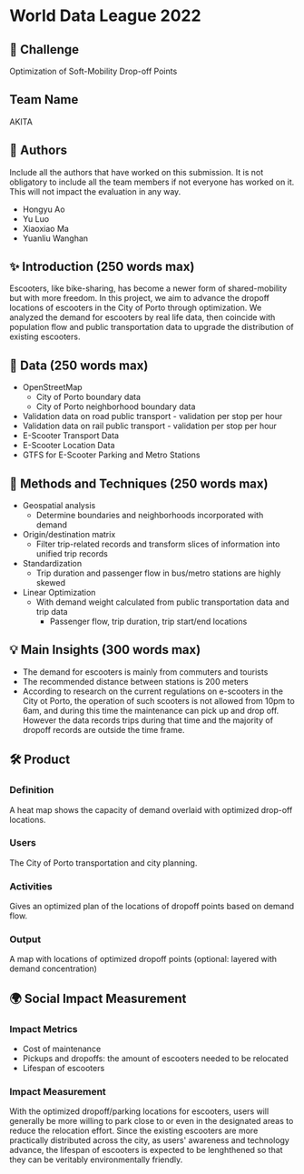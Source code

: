 # World Data League 2022

## 🎯 Challenge
Optimization of Soft-Mobility Drop-off Points

## Team Name
AKITA

## 👥 Authors
Include all the authors that have worked on this submission. It is not obligatory to include all the team members if not everyone has worked on it. This will not impact the evaluation in any way.
* Hongyu Ao
* Yu Luo
* Xiaoxiao Ma
* Yuanliu Wanghan

## ✨ Introduction (250 words max)
Escooters, like bike-sharing, has become a newer form of shared-mobility but with more freedom. In this project, we aim to advance the dropoff locations of escooters in the City of Porto through optimization. We analyzed the demand for escooters by real life data, then coincide with population flow and public transportation data to upgrade the distribution of existing escooters. 

## 🔢 Data (250 words max)
* OpenStreetMap
  * City of Porto boundary data
  * City of Porto neighborhood boundary data
*  Validation data on road public transport - validation per stop per hour
*  Validation data on rail public transport - validation per stop per hour
*  E-Scooter Transport Data
*  E-Scooter Location Data
*  GTFS for E-Scooter Parking and Metro Stations

## 🧮 Methods and Techniques (250 words max)
* Geospatial analysis
  * Determine boundaries and neighborhoods incorporated with demand
* Origin/destination matrix
  * Filter trip-related records and transform slices of information into unified trip records
* Standardization
  *  Trip duration and passenger flow in bus/metro stations are highly skewed
* Linear Optimization
  * With demand weight calculated from public transportation data and trip data 
     * Passenger flow, trip duration, trip start/end locations 

## 💡 Main Insights (300 words max)
* The demand for escooters is mainly from commuters and tourists
* The recommended distance between stations is 200 meters
* According to research on the current regulations on e-scooters in the City ot Porto, the operation of such scooters is not allowed from 10pm to 6am, and during this time the maintenance can pick up and drop off. However the data records trips during that time and the majority of dropoff records are outside the time frame. 


## 🛠️ Product
### Definition
A heat map shows the capacity of demand overlaid with optimized drop-off locations. 

### Users
The City of Porto transportation and city planning. 

### Activities
Gives an optimized plan of the locations of dropoff points based on demand flow. 

### Output
A map with locations of optimized dropoff points (optional: layered with demand concentration)

## 🌍 Social Impact Measurement
### Impact Metrics
* Cost of maintenance
 * Pickups and dropoffs: the amount of escooters needed to be relocated
 * Lifespan of escooters


### Impact Measurement
With the optimized dropoff/parking locations for escooters, users will generally be more willing to park close to or even in the designated areas to reduce the relocation effort. Since the existing escooters are more practically distributed across the city, as users' awareness and technology advance, the lifespan of escooters is expected to be lenghthened so that they can be veritably environmentally friendly. 

